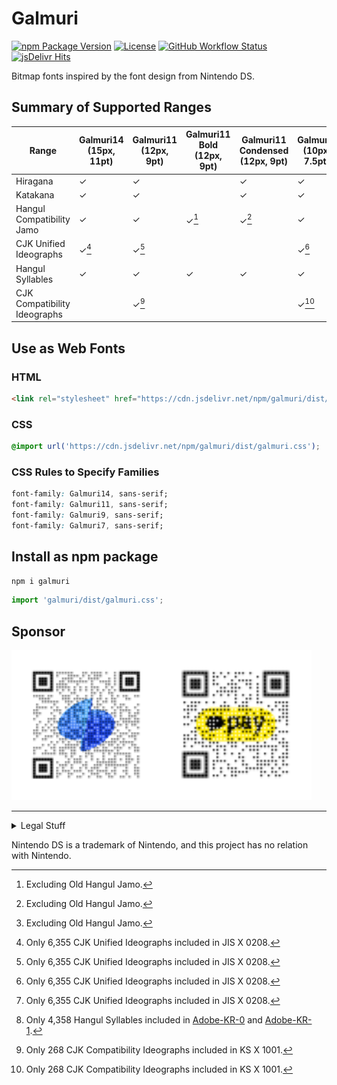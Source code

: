 # Galmuri

[![npm Package Version](https://img.shields.io/npm/v/galmuri)](https://www.npmjs.com/package/galmuri) [![License](https://img.shields.io/github/license/quiple/galmuri)](https://github.com/quiple/galmuri/blob/main/OFL.md) [![GitHub Workflow Status](https://github.com/quiple/galmuri/workflows/release/badge.svg)](https://github.com/quiple/galmuri/actions/workflows/release.yml) [![jsDelivr Hits](https://data.jsdelivr.com/v1/package/npm/galmuri/badge)](https://www.jsdelivr.com/package/npm/galmuri)

Bitmap fonts inspired by the font design from Nintendo DS.

## Summary of Supported Ranges

| Range                         | Galmuri14 (15px, 11pt) | Galmuri11 (12px, 9pt) | Galmuri11 Bold (12px, 9pt) | Galmuri11 Condensed (12px, 9pt) | Galmuri9 (10px, 7.5pt) | Galmuri7 (8px, 6pt) |
|-------------------------------|------------------------|-----------------------|----------------------------|---------------------------------|------------------------|---------------------|
| Hiragana                      | ✓                      | ✓                     |                            | ✓                               | ✓                      | ✓                   |
| Katakana                      | ✓                      | ✓                     |                            | ✓                               | ✓                      | ✓                   |
| Hangul Compatibility Jamo     | ✓                      | ✓                     | ✓[^old]                    | ✓[^old]                         | ✓                      | ✓[^old]             |
| CJK Unified Ideographs        | ✓[^jis]                | ✓[^jis]               |                            |                                 | ✓[^jis]                | ✓[^jis]             |
| Hangul Syllables              | ✓                      | ✓                     | ✓                          | ✓                               | ✓                      | ✓[^han-1]           |
| CJK Compatibility Ideographs  |                        | ✓[^ks]                |                            |                                 | ✓[^ks]                 |                     |

[^old]: Excluding Old Hangul Jamo.
[^han]: Only 2,780 Hangul Syllables included in [Adobe-KR-0](https://github.com/adobe-type-tools/Adobe-KR#supplement-0adobe-kr-0).
[^han-1]: Only 4,358 Hangul Syllables included in [Adobe-KR-0](https://github.com/adobe-type-tools/Adobe-KR#supplement-0adobe-kr-0) and [Adobe-KR-1](https://github.com/adobe-type-tools/Adobe-KR#supplement-1adobe-kr-1).
[^jis]: Only 6,355 CJK Unified Ideographs included in JIS X 0208.
[^ks]: Only 268 CJK Compatibility Ideographs included in KS X 1001.

## Use as Web Fonts

### HTML

```html
<link rel="stylesheet" href="https://cdn.jsdelivr.net/npm/galmuri/dist/galmuri.css">
```

### CSS

```css
@import url('https://cdn.jsdelivr.net/npm/galmuri/dist/galmuri.css');
```

### CSS Rules to Specify Families

```css
font-family: Galmuri14, sans-serif;
font-family: Galmuri11, sans-serif;
font-family: Galmuri9, sans-serif;
font-family: Galmuri7, sans-serif;
```

## Install as npm package

```bash
npm i galmuri
```

```javascript
import 'galmuri/dist/galmuri.css';
```

## Sponsor

<div style="display: flex">
  <a href="https://toss.me/quiple"><img src="https://raw.githubusercontent.com/quiple/galmuri/main/files/toss.svg" height="240" alt="Toss"></a><a href="https://qr.kakaopay.com/Ej8JN15fH"><img src="https://raw.githubusercontent.com/quiple/galmuri/main/files/kakao.svg" height="240" alt="Kakao Pay"></a>
</div>

----

<details>
<summary>Legal Stuff</summary>

All glyphs except for Latin-1, some symbols and 2,355 Hangul syllables in Galmuri14, Galmuri11 and Galmuri9; and all glyphs except for Latin-1 and some symbols in Galmuri7; and all glyphs in Galmuri11 Bold and Galmuri11 Condensed are my pure creations. But it does not mean that Nintendo owns the rights to glyphs that I did not create and I'm violating Nintendo's rights.

At least in the US and South Korea, the font file and code are copyrighted, but the font design cannot be copyrighted. And likewise in both countries, bitmap fonts in general cannot be copyrighted. See also: [#](https://int10h.org/oldschool-pc-fonts/readme/#legal_stuff), [#](http://www.faqs.org/faqs/fonts-faq/part2/) Also, Galmuri's outline (scalable) font file is purely my creation for the first time, so I own the copyright, and I do not claim any rights to the "font design".

Galmuri14와 Galmuri11, Galmuri9의 경우 라틴-1, 일부 기호와 한글 음절 2,355자를 제외한 모든 글리프, Galmuri7의 경우 라틴-1과 일부 기호를 제외한 모든 글리프, Galmuri11 Bold와 Galmuri11 Condensed의 경우 모든 글리프가 Nintendo와 관련이 없는 저의 순수한 창작물입니다. 그러나 이는 제가 창작하지 않은 글리프의 권리가 Nintendo에게 있으며 제가 Nintendo의 권리를 침해하고 있다는 의미가 아닙니다.

적어도 미국과 대한민국에서는 폰트 파일 및 코드는 저작권을 갖지만 서체 디자인은 저작권을 갖지 못합니다. 그리고 마찬가지로 두 국가 모두에서 일반적으로 비트맵 폰트는 저작권을 갖지 못합니다. 윤곽선(스케일러블) 폰트가 아닌 비트맵 또는 그레이스케일 폰트 파일의 경우, 실질적으로 이미지 파일과 동일하므로 프로그램 저작물로서 보호되지 않습니다. 참조: [#](https://int10h.org/oldschool-pc-fonts/readme/#legal_stuff), [#](http://kasanlaw.com/bbs/board.php?bo_table=sub04_2&wr_id=226) 또한 Galmuri의 윤곽선(스케일러블) 폰트 파일은 순전히 제가 처음 만든 것이기에 제게 저작권이 있고, 저는 ‘서체 디자인’에 대한 권리를 주장하지 않습니다.
</details>

Nintendo DS is a trademark of Nintendo, and this project has no relation with Nintendo.
